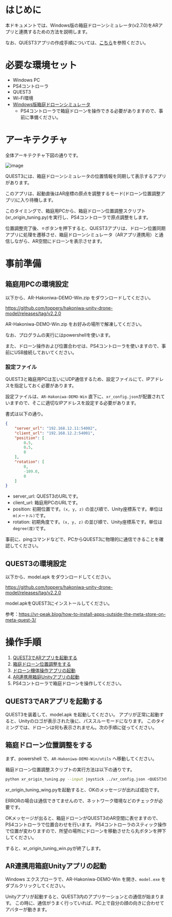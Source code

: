 # はじめに

本ドキュメントでは、Windows版の箱庭ドローンシミュレータ(v2.7.0)をARアプリと連携するための方法を説明します。

なお、QUEST3アプリの作成手順については、[こちら](./README-quest3.md)を参照ください。

# 必要な環境セット

- Windows PC
- PS4コントローラ
- QUEST3
- Wi-Fi環境
- [Windows版箱庭ドローンシミュレータ](https://github.com/toppers/hakoniwa-px4sim/blob/main/docs/manual/README.md#python-api%E9%80%A3%E6%90%BA%E7%94%A8%E3%83%9E%E3%83%8B%E3%83%A5%E3%82%A2%E3%83%AB)
  - PS4コントローラで箱庭ドローンを操作できる必要がありますので、事前に準備ください。

# アーキテクチャ

全体アーキテクチャ下図の通りです。

![image](./images/quest3/arch.png)

QUEST3には、箱庭ドローンシミュレータの位置情報を同期して表示するアプリがあります。

このアプリは、起動直後はAR座標の原点を調整するモード(ドローン位置調整アプリ)に入り待機します。

このタイミングで、箱庭用PCから、箱庭ドローン位置調整スクリプト(xr_origin_tuning.py)を実行し、PS4コントローラで原点調整をします。

位置調整完了後、⚪︎ボタンを押下すると、QUEST3アプリは、ドローン位置同期アプリに処理を遷移させ、箱庭ドローンシミュレータ（ARアプリ連携用）と通信しながら、AR空間にドローンを表示させます。


# 事前準備

## 箱庭用PCの環境設定

以下から、AR-Hakoniwa-DEMO-Win.zip をダウンロードしてください。

https://github.com/toppers/hakoniwa-unity-drone-model/releases/tag/v2.2.0


AR-Hakoniwa-DEMO-Win.zip をお好みの場所で解凍してください。

なお、プログラムの実行にはpowershellを使います。

また、ドローン操作および位置合わせは、PS4コントローラを使いますので、事前にUSB接続しておいてください。

### 設定ファイル

QUEST3と箱庭用PCは互いにUDP通信するため、設定ファイルにて、IPアドレスを指定しておく必要があります。

設定ファイルは、`AR-Hakoniwa-DEMO-Win` 直下に、`xr_config.json`が配置されていますので、そこに適切なIPアドレスを設定する必要があります。

書式は以下の通り。

```json
{
    "server_url": "192.168.12.11:54002",
    "client_url": "192.168.12.2:54001",
    "position": [
        0.5,
        0.5,
        0
    ],
    "rotation": [
        0,
        -109.0,
        0
    ]
}
```

- server_url: QUEST3のURLです。
- client_url: 箱庭用PCのURLです。
- position: 初期位置です。`(x, y, z)` の並び順で、Unity座標系です。単位は`m(メートル)`です。
- rotation: 初期角度です。`(x, y, z)` の並び順で、Unity座標系です。単位は`degree(度)`です。

事前に、pingコマンドなどで、PCからQUEST3に物理的に通信できることを確認してください。


## QUEST3の環境設定

以下から、model.apk をダウンロードしてください。

https://github.com/toppers/hakoniwa-unity-drone-model/releases/tag/v2.2.0


model.apkをQUEST3にインストールしてください。

参考：https://vr-peak.blog/how-to-install-apps-outside-the-meta-store-on-meta-quest-3/


# 操作手順

1. [QUEST3でARアプリを起動する](#QUEST3でARアプリを起動する)
2. [箱庭ドローン位置調整をする](#箱庭ドローン位置調整をする)
3. [ドローン機体操作アプリの起動](https://github.com/toppers/hakoniwa-px4sim/blob/main/docs/manual/windows_hakowin_installer.md#534-%E3%83%89%E3%83%AD%E3%83%BC%E3%83%B3%E6%A9%9F%E4%BD%93%E6%93%8D%E4%BD%9C%E3%82%A2%E3%83%97%E3%83%AA%E3%81%AE%E8%B5%B7%E5%8B%95)
5. [AR連携用箱庭Unityアプリの起動](#AR連携用箱庭Unityアプリの起動)
6. PS4コントローラで箱庭ドローンを操作してください。

## QUEST3でARアプリを起動する

QUEST3を装着して、model.apk を起動してください。
アプリが正常に起動すると、Unityのロゴが表示された後に、パススルーモードになります。
このタイミングでは、ドローンは何も表示されません。次の手順に従ってください。

## 箱庭ドローン位置調整をする

まず、powershell で、`AR-Hakoniwa-DEMO-Win/utils` へ移動してください。

箱庭ドローン位置調整スクリプトの実行方法は以下の通りです。

```bash
python xr_origin_tuning.py --input joystick ../xr_config.json <QUEST3のIPアドレス>:38528
```

xr_origin_tuning_wing.pyを起動すると、OKのメッセージが出れば成功です。

ERRORの場合は通信できてませんので、ネットワーク環境などのチェックが必要です。

OKメッセージが出ると、箱庭ドローンがQUEST3のAR空間に表せますので、PS4コントローラで位置合わせを行います。
PS4コントローラのスティック操作で位置が変わりますので、所望の場所にドローンを移動させたら丸ボタンを押下してください。

すると、xr_origin_tuning_win.pyが終了します。


## AR連携用箱庭Unityアプリの起動

Windows エクスプローラで、AR-Hakoniwa-DEMO-Win を開き、`model.exe` をダブルクリックしてください。

Unityアプリが起動すると、QUEST3内のアプリケーションとの通信が始まります。
この時に、通信がうまく行っていれば、PC上で自分の顔の向きに合わせてアバターが動きます。



